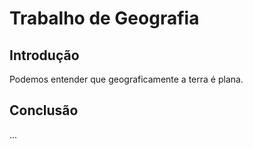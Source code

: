 # Trabalho de Geografia

## Introdução

Podemos entender que geograficamente a terra é plana.

## Conclusão

...
